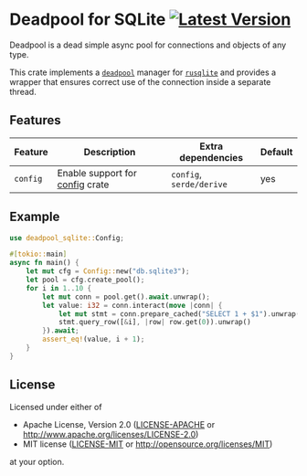 # Deadpool for SQLite [![Latest Version](https://img.shields.io/crates/v/deadpool-sqlite.svg)](https://crates.io/crates/deadpool-sqlite)

Deadpool is a dead simple async pool for connections and objects
of any type.

This crate implements a [`deadpool`](https://crates.io/crates/deadpool)
manager for [`rusqlite`](https://crates.io/crates/rusqlite)
and provides a wrapper that ensures correct use of the connection
inside a separate thread.

## Features

| Feature | Description | Extra dependencies | Default |
| ------- | ----------- | ------------------ | ------- |
| `config` | Enable support for [config](https://crates.io/crates/config) crate | `config`, `serde/derive` | yes |

## Example

```rust
use deadpool_sqlite::Config;

#[tokio::main]
async fn main() {
    let mut cfg = Config::new("db.sqlite3");
    let pool = cfg.create_pool();
    for i in 1..10 {
        let mut conn = pool.get().await.unwrap();
        let value: i32 = conn.interact(move |conn| {
            let mut stmt = conn.prepare_cached("SELECT 1 + $1").unwrap();
            stmt.query_row([&i], |row| row.get(0)).unwrap()
        }).await;
        assert_eq!(value, i + 1);
    }
}
```

## License

Licensed under either of

- Apache License, Version 2.0 ([LICENSE-APACHE](LICENSE-APACHE) or <http://www.apache.org/licenses/LICENSE-2.0>)
- MIT license ([LICENSE-MIT](LICENSE-MIT) or <http://opensource.org/licenses/MIT>)

at your option.
